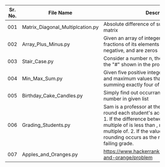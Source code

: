 | Sr. No.  | File Name | Description |
| ------------- | ------------- | ------------ |
| 001 | Matrix_Diagonal_Multiplcation.py  | Absolute difference of sum of digonals of a matrix |
| 002 | Array_Plus_Minus.py  | Given an array of integers, calculate the fractions of its elements that are positive, negative, and are zeros |
| 003 | Stair_Case.py | Consider a number n, then create a staircase of the "#" shown in the problem |
| 004 | Min_Max_Sum.py | Given five positive integers, find the minimum and maximum values that can be calculated by summing exactly four of the five integers |
| 005 | Birthday_Cake_Candles.py | Simply find out occurrance of the largest number in given list |
| 006 | Grading_Students.py | Sam is a professor at the university and likes to round each student's  according to these rules: 1. If the difference between the  and the next multiple of  is less than , round  up to the next multiple of. 2. If the value of  is less than , no rounding occurs as the result will still be a failing grade. |
| 007 | Apples_and_Oranges.py | https://www.hackerrank.com/challenges/apple-and-orange/problem |
